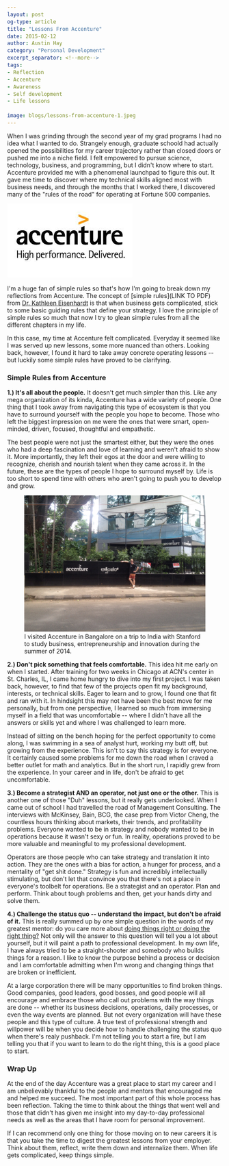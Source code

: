 ```yaml
---
layout: post
og-type: article
title: "Lessons From Accenture"
date: 2015-02-12
author: Austin Hay
category: "Personal Development"
excerpt_separator: <!--more-->
tags:
- Reflection
- Accenture
- Awareness
- Self development
- Life lessons

image: blogs/lessons-from-accenture-1.jpeg
---
```


When I was grinding through the second year of my grad programs I had no idea what I wanted to do. Strangely enough, graduate schoold had actually opened the possibilities for my career trajectory rather than closed doors or pushed me into a niche field. I felt empowered to pursue science, technology, business, and programming, but I didn't know where to start. Accenture provided me with a phenomenal launchpad to figure this out. It gave me time to discover where my technical skills aligned most with business needs, and through the months that I worked there, I discovered many of the "rules of the road" for operating at Fortune 500 companies. 
<!--more-->

<img class="imageleft" src="/images/blogs/lessons-from-accenture-1.jpeg">

I'm a huge fan of simple rules so that's how I'm going to break down my reflections from Accenture. The concept of [simple rules](LINK TO PDF) from [Dr. Kathleen Eisenhardt](https://profiles.stanford.edu/kathleen-eisenhardt) is that when business gets complicated, stick to some basic guiding rules that define your strategy. I love the principle of simple rules so much that now I try to glean simple rules from all the different chapters in my life.

In this case, my time at Accenture felt complicated. Everyday it seemed like I was served up new lessons, some more nuanced than others. Looking back, however, I found it hard to take away concrete operating lessons -- but luckily some simple rules have proved to be clarifying.

### Simple Rules from Accenture ###

<b>1.) It's all about the people.</b> It doesn't get much simpler than this. Like any mega organization of its kinda, Accenture has a wide variety of people. One thing that I took away from navigating this type of ecosystem is that you have to surround yourself with the people you hope to become. Those who left the biggest impression on me were the ones that were smart, open-minded, driven, focused, thoughtful and empathetic. 

The best people were not just the smartest either, but they were the ones who had a deep fascination and love of learning and weren't afraid to show it. More importantly, they left their egos at the door and were willing to recognize, cherish and nourish talent when they came across it. In the future, these are the types of people I hope to surround myself by. Life is too short to spend time with others who aren't going to push you to develop and grow.

<figure class="imageright-1">
	<a href="{% post_url 2015-01-20-Reflections-From-SETS %}"><img src="/images/blogs/lessons-from-accenture-2.jpg"></a>
	I visited Accenture in Bangalore on a trip to India with Stanford to study business, entrepreneurship and innovation during the summer of 2014.
</figure>

<b>2.) Don't pick something that feels comfortable.</b> This idea hit me early on when I started. After training for two weeks in Chicago at ACN's center in St. Charles, IL, I came home hungry to dive into my first project. I was taken back, however, to find that few of the projects open fit my background, interests, or technical skills. Eager to learn and to grow, I found one that fit and ran with it. In hindsight this may not have been the best move for me personally, but from one perspective, I learned so much from immersing myself in a field that was uncomfortable -- where I didn't have all the answers or skills yet and where I was challenged to learn more. 

Instead of sitting on the bench hoping for the perfect opportunity to come along, I was swimming in a sea of analyst hurt, working my butt off, but growing from the experience. This isn't to say this strategy is for everyone. It certainly caused some problems for me down the road when I craved a better outlet for math and analytics. But in the short run, I rapidly grew from the experience. In your career and in life, don't be afraid to get uncomfortable. 

<b>3.) Become a strategist AND an operator, not just one or the other.</b> This is another one of those "Duh" lessons, but it really gets underlooked. When I came out of school I had travelled the road of Management Consulting. The interviews with McKinsey, Bain, BCG, the case prep from Victor Cheng, the countless hours thinking about markets, their trends, and profitability problems. Everyone wanted to be in strategy and nobody wanted to be in operations because it wasn't sexy or fun. In reality, operations proved to be more valuable and meaningful to my professional development. 

Operators are those people who can take strategy and translation it into action. They are the ones with a bias for action, a hunger for process, and a mentality of "get shit done." Strategy is fun and incredibly intellectually stimulating, but don't let that convince you that there's not a place in everyone's toolbelt for operations. Be a strategist and an operator. Plan and perform. Think about tough problems and then, get your hands dirty and solve them.

<b>4.) Challenge the status quo -- understand the impact, but don't be afraid of it.</b> This is really summed up by one simple question in the words of my greatest mentor: do you care more about [doing things right or doing the right thing?](https://hbr.org/2010/08/true-leaders-are-also-managers/) Not only will the answer to this question will tell you a lot about yourself, but it will paint a path to professional development. In my own life, I have always tried to be a straight-shooter and somebody who builds things for a reason. I like to know the purpose behind a process or decision and I am comfortable admitting when I'm wrong and changing things that are broken or inefficient. 

At a large corporation there will be many opportunities to find broken things. Good companies, good leaders, good bosses, and good people will all encourage and embrace those who call out problems with the way things are done -- whether its business decisions, operations, daily processes, or even the way events are planned. But not every organization will have these people and this type of culture. A true test of professional strength and willpower will be when you decide how to handle challenging the status quo when there's realy pushback. I'm not telling you to start a fire, but I am telling you that if you want to learn to do the right thing, this is a good place to start.

### Wrap Up ###

At the end of the day Accenture was a great place to start my career and I am unbelievably thankful to the people and mentors that encouraged me and helped me succeed. The most important part of this whole process has been reflection. Taking the time to think about the things that went well and those that didn't has given me insight into my day-to-day professional needs as well as the areas that I have room for personal improvement. 

If I can recommend only one thing for those moving on to new careers it is that you take the time to digest the greatest lessons from your employer. Think about them, reflect, write them down and internalize them. When life gets complicated, keep things simple. 
